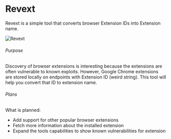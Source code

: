 # Revext

Revext is a simple tool that converts browser Extension IDs into Extension name.

![Revext](https://ibb.co/Y2MQgTc)

###### Purpose
Discovery of browser extensions is interesting because the extensions are often vulnerable to known exploits.
However, Google Chrome extensions are stored locally on endpoints with Extension ID (weird string). 
This tool will help you convert that ID to extension name. 

###### Plans
What is planned:
* Add support for other popular browser extensions
* Fetch more information about the installed extension
* Expand the tools capabilities to show known vulnerabilities for extension

